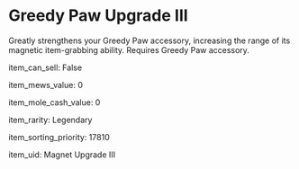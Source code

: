 # Greedy Paw Upgrade III

Greatly strengthens your Greedy Paw accessory, increasing the range of its magnetic item-grabbing ability. Requires Greedy Paw accessory.

item_can_sell: False

item_mews_value: 0

item_mole_cash_value: 0

item_rarity: Legendary

item_sorting_priority: 17810

item_uid: Magnet Upgrade III